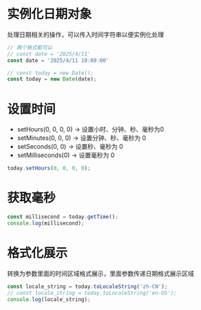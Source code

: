 # 实例化日期对象

处理日期相关的操作，可以传入时间字符串以便实例化处理

```javascript
// 两个格式都可以
// const date = '2025/4/11'
const date = '2025/4/11 10:00:00'

// const today = new Date();
const today = new Date(date);
```

# 设置时间

- setHours(0, 0, 0, 0) -> 设置小时、分钟、秒、毫秒为0
- setMinutes(0, 0, 0) -> 设置分钟、秒、毫秒为 0
- setSeconds(0, 0) -> 设置秒、毫秒为 0
- setMilliseconds(0) -> 设置毫秒为 0

```javascript
today.setHours(0, 0, 0, 0);
```

# 获取毫秒

```javascript
const millisecond = today.getTime();
console.log(millisecond);
```

# 格式化展示

转换为参数里面的时间区域格式展示，里面参数传递日期格式展示区域

```javascript
const locale_string = today.toLocaleString('zh-CN');
// const locale_string = today.toLocaleString('en-US');
console.log(locale_string);
```
